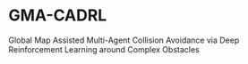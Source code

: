 # GMA-CADRL
Global Map Assisted Multi-Agent Collision Avoidance via Deep Reinforcement Learning around Complex Obstacles


